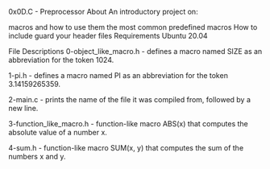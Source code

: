 0x0D.C - Preprocessor
About
An introductory project on:

macros and how to use them
the most common predefined macros
How to include guard your header files
Requirements
Ubuntu 20.04

File Descriptions
0-object_like_macro.h - defines a macro named SIZE as an abbreviation for the token 1024.

1-pi.h - defines a macro named PI as an abbreviation for the token 3.14159265359.

2-main.c - prints the name of the file it was compiled from, followed by a new line.

3-function_like_macro.h - function-like macro ABS(x) that computes the absolute value of a number x.

4-sum.h - function-like macro SUM(x, y) that computes the sum of the numbers x and y.
